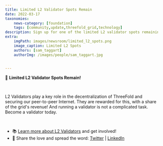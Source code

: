 ```yaml
---
title: Limited L2 Validator Spots Remain
date: 2022-03-17
taxonomies:
    news-category: [foundation]
    tags: [community,update,threefold_grid,technology]
description: Sign up for one of the limited L2 validator spots remaining and play a crucial role in the future of ThreeFold!
extra:
    imgPath: images/newsroom/limited_l2_spots.png
    image_caption: Limited L2 Spots
    authors: [sam_taggart]
    authorImg: /images/people/sam_taggart.jpg
    
    
---
```

🚨 **Limited L2 Validator Spots Remain!**

<br/>

L2 Validators play a key role in the decentralization of ThreeFold and securing our peer-to-peer Internet. They are rewarded for this, with a share of the grid's revenue! And running a validator is not a complicated task. Become a validator today.

<br/>

- 📚 [Learn more about L2 Validators](https://threefold.io/blog/post/stake_tft_become_validator/) and get involved!
- 💬 Share the love and spread the word: [Twitter](https://twitter.com/threefold_io/status/1504434010776297476) | [LinkedIn](https://www.linkedin.com/feed/update/urn:li:activity:6910197496623325184)